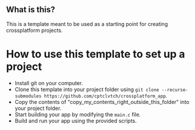 ## What is this?
 This is a template meant to be used as a starting point for creating crossplatform projects.

# How to use this template to set up a project
- Install git on your computer.
- Clone this template into your project folder using ```git clone --recurse-submodules https://github.com/cptclvtch/crossplatform_app```.
- Copy the contents of "copy_my_contents_right_outside_this_folder" into your project folder.
- Start building your app by modifying the ```main.c``` file.
- Build and run your app using the provided scripts.